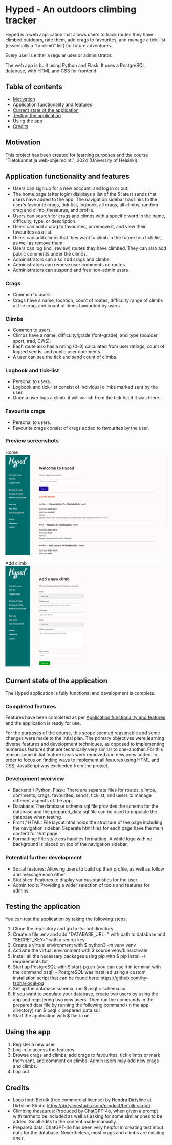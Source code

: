 # Hyped - An outdoors climbing tracker

Hyped is a web application that allows users to track routes they have climbed outdoors, rate them, add crags to favourites, and manage a tick-list (essentially a “to-climb” list) for future adventures.

Every user is either a regular user or administrator.

The web app is built using Python and Flask. It uses a PostgreSQL database, with HTML and CSS for frontend.

## Table of contents
- [Motivation](#Motivation)
- [Application functionality and features](#application-functionality-and-features)
- [Current state of the application](#current-state-of-the-application)
- [Testing the application](#testing-the-application)
- [Using the app](#using-the-app)
- [Credits](#Credits)


## Motivation

This project has been created for learning purposes and the course "Tietokannat ja web-ohjelmointi", 2024 (University of Helsinki).


## Application functionality and features

- Users can sign up for a new account, and log in or out.
- The home page (after login) dislplays a list of the 5 latest sends that users have added to the app. The navigation sidebar has links to the user's favourite crags, tick-list, logbook, all crags, all climbs, random crag and climb, thesaurus, and profile.
- Users can search for crags and climbs with a specific word in the name, difficulty, type, or description.
- Users can add a crag to favourites, or remove it, and view their favourites as a list.
- Users can add climbs that they want to climb in the future to a tick-list, as well as remove them.
- Users can log (incl. review) routes they have climbed. They can also add public comments under the climbs.
- Administrators can also add crags and climbs. 
- Administrators can remove user comments on routes.
- Administrators can suspend and free non-admin users

### Crags

- Common to users.
- Crags have a name, location, count of routes, difficulty range of climbs at the crag, and count of times favourited by users.

### Climbs

- Common to users.
- Climbs have a name, difficulty/grade (font-grade), and type (boulder, sport, trad, DWS).
- Each route also has a rating (0–3) calculated from user ratings, count of logged sends, and public user comments.
- A user can see the tick and send count of climbs.

### Logbook and tick-list

- Personal to users.
- Logbook and tick-list consist of individual climbs marked sent by the user. 
- Once a user logs a climb, it will vanish from the tick-list if it was there. 

### Favourite crags

- Personal to users.
- Favourite crags consist of crags added to favourites by the user.

### Preview screenshots

Home
![Screenshot of Home](static/screenshots/Screenshot_Hyped_home.png)

Add climb
![Screenshot of Add climb](static/screenshots/Screenshot_Hyped_add-climb.png)


## Current state of the application

The Hyped application is fully functional and development is complete.

### Completed features

Features have been completed as per [Application functionality and features](#application-functionality-and-features) and the application is ready for use.

For the purposes of the course, this scope seemed reasonable and some changes were made to the intial plan. The primary objectives were learning diverse features and development techniques, as opposed to implementing numerous features that are technically very similar to one-another. For this reason some initial feature ideas were removed and new ones added. In order to focus on finding ways to implement all features using HTML and CSS, JavaScript was exclueded from the project.

### Development overview

- Backend / Python, Flask: There are separate files for routes, climbs, comments, crags, favourites, sends, ticklist, and users to manage different aspects of the app. 
- Database: The database schema.sql file provides the schema for the database and the prepared_data.sql file can be used to populate the database when testing. 
- Front / HTML: File layout.html holds the structure of the page including the navigation sidebar. Separate html files for each page have the main content for that page. 
- Formatting: File style.css handles formatting. A white logo with no background is placed on top of the navigation sidebar. 

### Potential further development

- Social features: Allowing users to build up their profile, as well as follow and message each other.
- Statistics: Features to display various statistics for the user.
- Admin tools: Providing a wider selection of tools and features for admins.


## Testing the application

You can test the application by taking the following steps: 
1. Clone the repository and go to its root directory
2. Create a file .env and add "DATABASE_URL=" with path to database and "SECRET_KEY=" with a secret key
3. Create a virtual environment with $ python3 -m venv venv
4. Activate the virtual environment with $ source venv/bin/activate
5. Install all the necessary packages using pip with $ pip install -r requirements.txt
6. Start up PostgreSQL with $ start-pg.sh (you can use it in terminal with the command psql) - PostgreSQL was installed using a custom installation script that can be found here: https://github.com/hy-tsoha/local-pg
7. Set up the database schema, run $ psql < schema.sql
8. If you want to populate your database, create two users by using the app and registering two new users. Then run the commands in the prepared data file by running the following command (in the app directory) run $ psql < prepared_data.sql
8. Start the application with $ flask run


## Using the app

1. Register a new user
2. Log in to access the features
3. Browse crags and climbs, add crags to favourites, tick climbs or mark them sent, and comment on climbs. Admin users may add new crags and climbs.
4. Log out


## Credits

- Logo font: Befolk (free commercial license) by Hendra Dirtyline at Dirtyline Studio
https://dirtylinestudio.com/product/befolk-script/
- Climbing thesaurus: Produced by ChatGPT-4o, when given a prompt with terms to be included as well as asking for some similar ones to be added. Small edits to the content made manually.  
- Prepared data: ChatGPT-4o has been very helpful in creating test input data for the database. Nevertheless, most crags and climbs are existing ones. 
